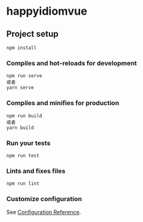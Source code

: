 # happyidiomvue

## Project setup
```
npm install
```

### Compiles and hot-reloads for development
```
npm run serve
或者
yarn serve
```

### Compiles and minifies for production
```
npm run build
或者
yarn build
```

### Run your tests
```
npm run test
```

### Lints and fixes files
```
npm run lint
```

### Customize configuration
See [Configuration Reference](https://cli.vuejs.org/config/).
